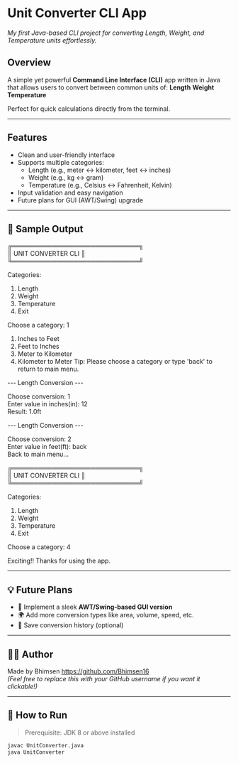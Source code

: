 # Unit Converter CLI App
*My first Java-based CLI project for converting Length, Weight, and Temperature units effortlessly.*

## Overview

A simple yet powerful **Command Line Interface (CLI)** app written in Java that allows users to convert between common units of:
**Length**
**Weight**
**Temperature**

Perfect for quick calculations directly from the terminal.

---

## Features

- Clean and user-friendly interface
- Supports multiple categories:
  - Length (e.g., meter ↔ kilometer, feet ↔ inches)
  - Weight (e.g., kg ↔ gram)
  - Temperature (e.g., Celsius ↔ Fahrenheit, Kelvin)
- Input validation and easy navigation
- Future plans for GUI (AWT/Swing) upgrade

---

## 🧪 Sample Output
╔═════════════════════════════╗
<br>
║     UNIT CONVERTER CLI      ║
<br>
╚═════════════════════════════╝

Categories: 
1. Length
2. Weight
3. Temperature
4. Exit

Choose a category: 1

1. Inches to Feet
2. Feet to Inches
3. Meter to Kilometer
4. Kilometer to Meter
Tip: Please choose a category or type 'back' to return to main menu.

--- Length Conversion ---

Choose conversion: 1
<br>
Enter value in inches(in): 12
<br>
Result: 1.0ft

--- Length Conversion ---

Choose conversion: 2
<br>
Enter value in feet(ft): back
<br>
Back to main menu...

╔═════════════════════════════╗
<br>
║     UNIT CONVERTER CLI      ║
<br>
╚═════════════════════════════╝

Categories:
1. Length
2. Weight
3. Temperature
4. Exit

Choose a category: 4

Exciting!! Thanks for using the app.


---

## 💡 Future Plans

- 🎨 Implement a sleek **AWT/Swing-based GUI version**
- 🌍 Add more conversion types like area, volume, speed, etc.
- 💾 Save conversion history (optional)

---

## 🧑‍💻 Author

Made  by Bhimsen
https://github.com/Bhimsen16  
*(Feel free to replace this with your GitHub username if you want it clickable!)*

---

## 📌 How to Run

> Prerequisite: JDK 8 or above installed

```bash
javac UnitConverter.java
java UnitConverter